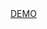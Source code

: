<!DOCTYPE html>
<html lang="en">
<head>
    <meta charset="UTF-8">
</head>
<body>
    <a href="index.html">DEMO</a>
</body>
</html>